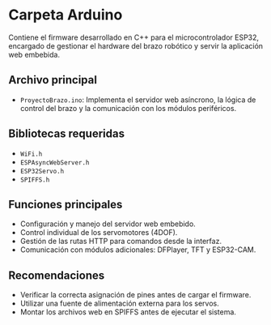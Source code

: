 # Carpeta Arduino

Contiene el firmware desarrollado en C++ para el microcontrolador ESP32, encargado de gestionar el hardware del brazo robótico y servir la aplicación web embebida.

## Archivo principal

- `ProyectoBrazo.ino`: Implementa el servidor web asíncrono, la lógica de control del brazo y la comunicación con los módulos periféricos.

## Bibliotecas requeridas

- `WiFi.h`
- `ESPAsyncWebServer.h`
- `ESP32Servo.h`
- `SPIFFS.h`

## Funciones principales

- Configuración y manejo del servidor web embebido.
- Control individual de los servomotores (4DOF).
- Gestión de las rutas HTTP para comandos desde la interfaz.
- Comunicación con módulos adicionales: DFPlayer, TFT y ESP32-CAM.

## Recomendaciones

- Verificar la correcta asignación de pines antes de cargar el firmware.
- Utilizar una fuente de alimentación externa para los servos.
- Montar los archivos web en SPIFFS antes de ejecutar el sistema.
